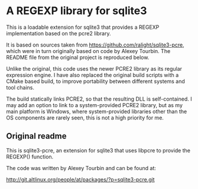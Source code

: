 # A REGEXP library for sqlite3

This is a loadable extension for sqlite3 that provides a REGEXP implementation
based on the pcre2 library.

It is based on sources taken from https://github.com/ralight/sqlite3-pcre,
which were in turn originally based on code by Alexey Tourbin. The
README file from the original project is reproduced below.

Unlike the original, this code uses the newer PCRE2 library as its regular
expression engine. I have also replaced the original build scripts with a
CMake based build, to improve portability between different systems and
tool chains.

The build statically links PCRE2, so that the resulting DLL is self-contained.
I may add an option to link to a system-provided PCRE2 library, but as my
main platform is Windows, where system-provided libraries other than the OS
components are rarely seen, this is not a high priority for me.

## Original readme

This is sqlite3-pcre, an extension for sqlite3 that uses libpcre to provide
the REGEXP() function.

The code was written by Alexey Tourbin and can be found at:

http://git.altlinux.org/people/at/packages/?p=sqlite3-pcre.git

